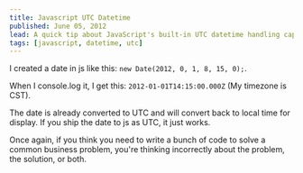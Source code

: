 ```yaml
---
title: Javascript UTC Datetime
published: June 05, 2012
lead: A quick tip about JavaScript's built-in UTC datetime handling capabilities, demonstrating how the language automatically manages timezone conversions without additional code.
tags: [javascript, datetime, utc]
---
```


I created a date in js like this: `new Date(2012, 0, 1, 8, 15, 0);`.

When I console.log it, I get this: `2012-01-01T14:15:00.000Z` (My timezone is CST).

The date is already converted to UTC and will convert back to local time for display. If you ship the date to js as UTC, it just works.

Once again, if you think you need to write a bunch of code to solve a common business problem, you're thinking incorrectly about the problem, the solution, or both.

